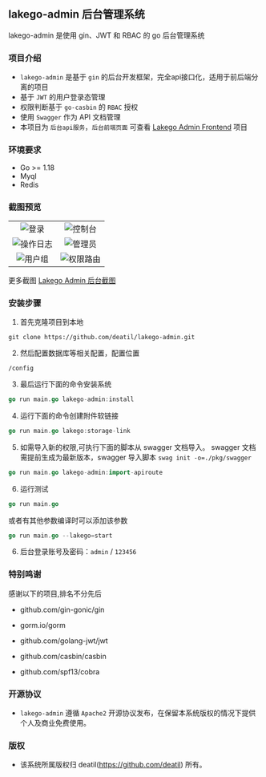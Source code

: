 ## lakego-admin 后台管理系统

lakego-admin 是使用 gin、JWT 和 RBAC 的 go 后台管理系统


### 项目介绍

*  `lakego-admin` 是基于 `gin` 的后台开发框架，完全api接口化，适用于前后端分离的项目
*  基于 `JWT` 的用户登录态管理
*  权限判断基于 `go-casbin` 的 `RBAC` 授权
*  使用 `Swagger` 作为 API 文档管理
*  本项目为 `后台api服务`，`后台前端页面` 可查看 [Lakego Admin Frontend](https://github.com/deatil/lakego-admin-frontend) 项目


### 环境要求

 - Go >= 1.18
 - Myql
 - Redis


### 截图预览

<table>
    <tr>
        <td width="50%">
            <center>
                <img alt="登录" src="https://user-images.githubusercontent.com/24578855/151009218-d544fcb1-973d-42e4-a3b0-1ae72ea6a088.png" />
            </center>
        </td>
        <td width="50%">
            <center>
                <img alt="控制台" src="https://user-images.githubusercontent.com/24578855/151192881-72510e1d-88db-4db3-b730-a741fd981fd7.png" />
            </center>
        </td>
    </tr>
    <tr>
        <td width="50%">
            <center>
                <img alt="操作日志" src="https://user-images.githubusercontent.com/24578855/171014913-07c3447f-d90e-407b-899a-7eccb595ba81.png" />
            </center>
        </td>
        <td width="50%">
            <center>
                <img alt="管理员" src="https://user-images.githubusercontent.com/24578855/168456604-c4dddd71-4b70-496b-ba2e-752e69932571.png" />
            </center>
        </td>
    </tr>
    <tr>
        <td width="50%">
            <center>
                <img alt="用户组" src="https://user-images.githubusercontent.com/24578855/168456611-1f7fcdb6-e2af-4f8f-8572-227cd4096b61.png" />
            </center>
        </td>
        <td width="50%">
            <center>
                <img alt="权限路由" src="https://user-images.githubusercontent.com/24578855/168456618-c4ab5e26-7e89-4bb5-bb25-3299a5a70c3d.png" />
            </center>
        </td>
    </tr>
</table>

更多截图
[Lakego Admin 后台截图](https://github.com/deatil/lakego-admin/issues/1)


### 安装步骤

1. 首先克隆项目到本地

```
git clone https://github.com/deatil/lakego-admin.git
```

2. 然后配置数据库等相关配置，配置位置

```
/config
```

3. 最后运行下面的命令安装系统

```go
go run main.go lakego-admin:install
```

4. 运行下面的命令创建附件软链接

```go
go run main.go lakego:storage-link
```

5. 如需导入新的权限,可执行下面的脚本从 swagger 文档导入。
swagger 文档需提前生成为最新版本，swagger 导入脚本 `swag init -o=./pkg/swagger`

```go
go run main.go lakego-admin:import-apiroute
```

6. 运行测试

```go
go run main.go
```

或者有其他参数编译时可以添加该参数

```go
go run main.go --lakego=start
```

6. 后台登录账号及密码：`admin` / `123456`


### 特别鸣谢

感谢以下的项目,排名不分先后

 - github.com/gin-gonic/gin

 - gorm.io/gorm

 - github.com/golang-jwt/jwt

 - github.com/casbin/casbin

 - github.com/spf13/cobra


### 开源协议

*  `lakego-admin` 遵循 `Apache2` 开源协议发布，在保留本系统版权的情况下提供个人及商业免费使用。


### 版权

*  该系统所属版权归 deatil(https://github.com/deatil) 所有。
